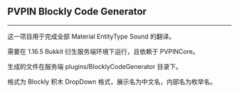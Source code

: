 ## PVPIN Blockly Code Generator

---

这一项目用于完成全部 Material EntityType Sound 的翻译。

需要在 1.16.5 Bukkit 衍生服务端环境下运行，且依赖于 PVPINCore。

生成的文件在服务端 plugins/BlocklyCodeGenerator 目录下。

格式为 Blockly 积木 DropDown 格式，展示名为中文名，内部名为枚举名。